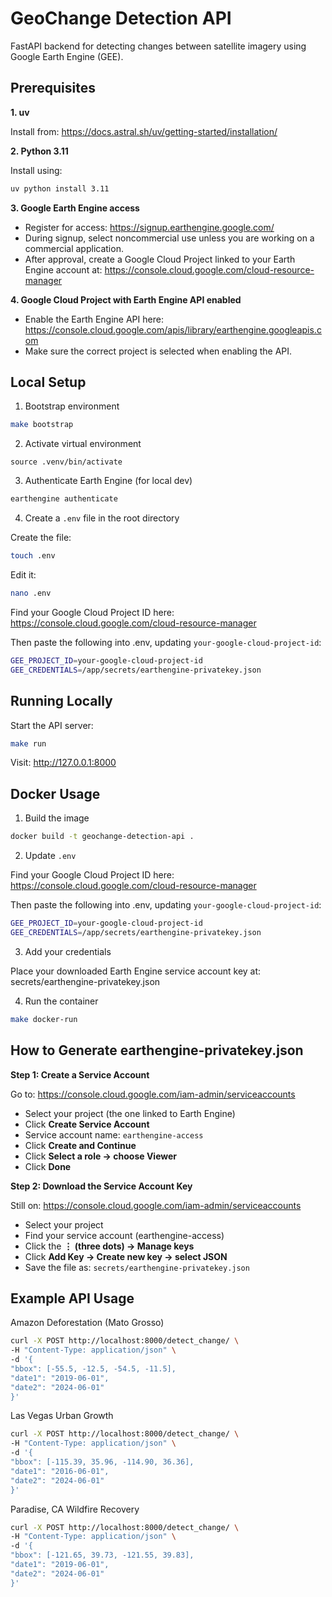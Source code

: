 # GeoChange Detection API
FastAPI backend for detecting changes between satellite imagery using Google Earth Engine (GEE).

## Prerequisites
**1. uv**

Install from:
https://docs.astral.sh/uv/getting-started/installation/

**2. Python 3.11**

Install using:
```bash
uv python install 3.11
```

**3. Google Earth Engine access**
- Register for access:
https://signup.earthengine.google.com/
- During signup, select noncommercial use unless you are working on a commercial application.
- After approval, create a Google Cloud Project linked to your Earth Engine account at:
https://console.cloud.google.com/cloud-resource-manager

**4. Google Cloud Project with Earth Engine API enabled**
- Enable the Earth Engine API here:
https://console.cloud.google.com/apis/library/earthengine.googleapis.com
- Make sure the correct project is selected when enabling the API.

## Local Setup
1. Bootstrap environment
```bash
make bootstrap
```

2. Activate virtual environment
```bash#
source .venv/bin/activate
```

3. Authenticate Earth Engine (for local dev)
```bash
earthengine authenticate
```

4. Create a ```.env``` file in the root directory

Create the file:
```bash
touch .env
```

Edit it:
```bash
nano .env
```

Find your Google Cloud Project ID here:
https://console.cloud.google.com/cloud-resource-manager

Then paste the following into .env, updating ```your-google-cloud-project-id```:
```bash
GEE_PROJECT_ID=your-google-cloud-project-id
GEE_CREDENTIALS=/app/secrets/earthengine-privatekey.json
```

## Running Locally
Start the API server:
```bash
make run
```

Visit:
http://127.0.0.1:8000

## Docker Usage
1. Build the image
```bash
docker build -t geochange-detection-api .
```

2. Update ```.env```

Find your Google Cloud Project ID here:
https://console.cloud.google.com/cloud-resource-manager

Then paste the following into .env, updating ```your-google-cloud-project-id```:
```bash
GEE_PROJECT_ID=your-google-cloud-project-id
GEE_CREDENTIALS=/app/secrets/earthengine-privatekey.json
```

3. Add your credentials

Place your downloaded Earth Engine service account key at:
secrets/earthengine-privatekey.json

4. Run the container
```bash
make docker-run
```

## How to Generate earthengine-privatekey.json

**Step 1: Create a Service Account**

Go to:
https://console.cloud.google.com/iam-admin/serviceaccounts
- Select your project (the one linked to Earth Engine)
- Click **Create Service Account**
- Service account name: ```earthengine-access```
- Click **Create and Continue**
- Click **Select a role → choose Viewer**
- Click **Done**

**Step 2: Download the Service Account Key**

Still on:
https://console.cloud.google.com/iam-admin/serviceaccounts
- Select your project
- Find your service account (earthengine-access)
- Click the **⋮ (three dots) → Manage keys**
- Click **Add Key → Create new key → select JSON**
- Save the file as: ```secrets/earthengine-privatekey.json```

## Example API Usage
Amazon Deforestation (Mato Grosso)
```bash
curl -X POST http://localhost:8000/detect_change/ \
-H "Content-Type: application/json" \
-d '{
"bbox": [-55.5, -12.5, -54.5, -11.5],
"date1": "2019-06-01",
"date2": "2024-06-01"
}'
```

Las Vegas Urban Growth
```bash
curl -X POST http://localhost:8000/detect_change/ \
-H "Content-Type: application/json" \
-d '{
"bbox": [-115.39, 35.96, -114.90, 36.36],
"date1": "2016-06-01",
"date2": "2024-06-01"
}'
```

Paradise, CA Wildfire Recovery
```bash
curl -X POST http://localhost:8000/detect_change/ \
-H "Content-Type: application/json" \
-d '{
"bbox": [-121.65, 39.73, -121.55, 39.83],
"date1": "2019-06-01",
"date2": "2024-06-01"
}'
```
